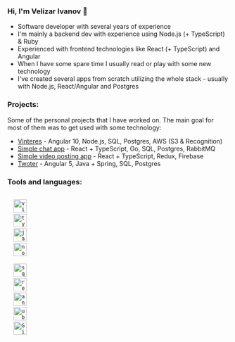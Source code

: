 ### Hi, I'm Velizar Ivanov :wave:

- Software developer with several years of experience
- I'm mainly a backend dev with experience using Node.js (+ TypeScript) & Ruby
- Experienced with frontend technologies like React (+ TypeScript) and Angular
- When I have some spare time I usually read or play with some new technology
- I've created several apps from scratch utilizing the whole stack - usually with Node.js, React/Angular and Postgres

### Projects:
Some of the personal projects that I have worked on. The main goal for most of them was to get used with some technology:

- [Vinteres](https://github.com/vinteres) - Angular 10, Node.js, SQL, Postgres, AWS (S3 & Recognition)
- [Simple chat app](https://github.com/no0n3/chat-app) - React + TypeScript, Go, SQL, Postgres, RabbitMQ
- [Simple video posting app](https://github.com/no0n3/VideoPostingApp) - React + TypeScript, Redux, Firebase
- [Twoter](https://github.com/twoter) - Angular 5, Java + Spring, SQL, Postgres

### Tools and languages:

<code>
  <img alt="visual studio code" width="30px" src="https://img.icons8.com/fluent/240/000000/visual-studio-code-2019.png" title="Visual Studio Code" />
  <img alt="typescript" width="30px" src="https://img.icons8.com/color/48/000000/typescript.png" title="TypeScript" />
  <img alt="javascript" width="30px" src="https://img.icons8.com/color/240/000000/javascript.png" title="JavaScript (ES6+)" />
  <img alt="node.js" width="30px" src="https://img.icons8.com/color/48/000000/nodejs.png" title="Node.js" />
  <!-- <img alt="golang" width="30px" src="https://img.icons8.com/color/48/000000/golang.png"/> -->
  <img alt="sql" width="30px" src="https://img.icons8.com/color/48/000000/sql.png" title="SQL - Structured Query Language" />
  <img alt="react" width="30px" src="https://img.icons8.com/color/240/000000/react-native.png" title="React" />
  <img alt="angular" width="30px" src="https://img.icons8.com/color/48/000000/angularjs.png" title="Angular 2+" />
  <img alt="ubuntu" width="30px" src="https://img.icons8.com/color/96/000000/ubuntu--v1.png" title="Linux - Ubuntu" />
  <img alt="Git" width="30px" src="https://img.icons8.com/color/240/000000/git.png" title="Git" />
</code>
